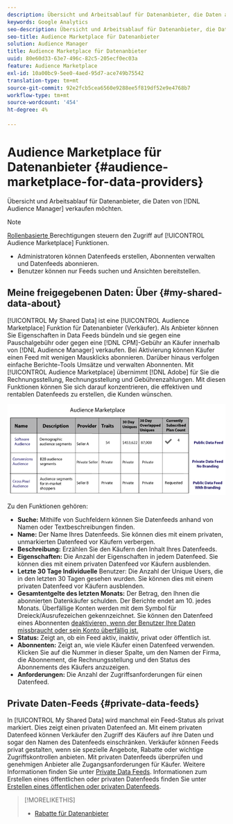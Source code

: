 ```yaml
---
description: Übersicht und Arbeitsablauf für Datenanbieter, die Daten aus Audience Manager verkaufen möchten.
keywords: Google Analytics
seo-description: Übersicht und Arbeitsablauf für Datenanbieter, die Daten aus Audience Manager verkaufen möchten.
seo-title: Audience Marketplace für Datenanbieter
solution: Audience Manager
title: Audience Marketplace für Datenanbieter
uuid: 80e60d33-63e7-496c-82c5-205ecf0ec03a
feature: Audience Marketplace
exl-id: 10a00bc9-5ee0-4aed-95d7-ace749b75542
translation-type: tm+mt
source-git-commit: 92e2fcb5cea6560e9288ee5f819df52e9e4768b7
workflow-type: tm+mt
source-wordcount: '454'
ht-degree: 4%

---
```


# Audience Marketplace für Datenanbieter {#audience-marketplace-for-data-providers}

Übersicht und Arbeitsablauf für Datenanbieter, die Daten von [!DNL Audience Manager] verkaufen möchten.

<!-- c_marketplace_provider.xml -->

>[!NOTE]
>
>[Rollenbasierte ](../../../reporting/reports-dashboard.md) Berechtigungen steuern den Zugriff auf  [!UICONTROL Audience Marketplace] Funktionen.
>
>* Administratoren können Datenfeeds erstellen, Abonnenten verwalten und Datenfeeds abonnieren.
>* Benutzer können nur Feeds suchen und Ansichten bereitstellen.


## Meine freigegebenen Daten: Über {#my-shared-data-about}

[!UICONTROL My Shared Data] ist eine  [!UICONTROL Audience Marketplace] Funktion für Datenanbieter (Verkäufer). Als Anbieter können Sie Eigenschaften in Data Feeds bündeln und sie gegen eine Pauschalgebühr oder gegen eine [!DNL CPM]-Gebühr an Käufer innerhalb von [!DNL Audience Manager] verkaufen. Bei Aktivierung können Käufer einen Feed mit wenigen Mausklicks abonnieren. Darüber hinaus verfolgen einfache Berichte-Tools Umsätze und verwalten Abonnenten. Mit [!UICONTROL Audience Marketplace] übernimmt [!DNL Adobe] für Sie die Rechnungsstellung, Rechnungsstellung und Gebührenzahlungen. Mit diesen Funktionen können Sie sich darauf konzentrieren, die effektiven und rentablen Datenfeeds zu erstellen, die Kunden wünschen.

![](assets/seller_marketplace.png)

<!-- c_myshared_data.xml -->

Zu den Funktionen gehören:

* **Suche:** Mithilfe von Suchfeldern können Sie Datenfeeds anhand von Namen oder Textbeschreibungen finden.
* **Name:** Der Name Ihres Datenfeeds. Sie können dies mit einem privaten, unmarkierten Datenfeed vor Käufern verbergen.
* **Beschreibung:** Erzählen Sie den Käufern den Inhalt Ihres Datenfeeds.
* **Eigenschaften:** Die Anzahl der Eigenschaften in jedem Datenfeed. Sie können dies mit einem privaten Datenfeed vor Käufern ausblenden.
* **Letzte 30 Tage Individuelle** Benutzer: Die Anzahl der Unique Users, die in den letzten 30 Tagen gesehen wurden. Sie können dies mit einem privaten Datenfeed vor Käufern ausblenden.
* **Gesamtentgelte des letzten Monats:** Der Betrag, den Ihnen die abonnierten Datenkäufer schulden. Der Berichte endet am 10. jedes Monats. Überfällige Konten werden mit dem Symbol für Dreieck/Ausrufezeichen gekennzeichnet. Sie können den Datenfeed eines Abonnenten [deaktivieren, wenn der Benutzer Ihre Daten missbraucht oder sein Konto überfällig ist.](../../../features/audience-marketplace/marketplace-data-providers/marketplace-create-manage-feeds.md#deactivate-data-feed)
* **Status:**  Zeigt an, ob ein Feed aktiv, inaktiv, privat oder öffentlich ist.
* **Abonnenten:** Zeigt an, wie viele Käufer einen Datenfeed verwenden. Klicken Sie auf die Nummer in dieser Spalte, um den Namen der Firma, die Abonnement, die Rechnungsstellung und den Status des Abonnements des Käufers anzuzeigen.
* **Anforderungen:** Die Anzahl der Zugriffsanforderungen für einen Datenfeed.

## Private Daten-Feeds {#private-data-feeds}

In [!UICONTROL My Shared Data] wird manchmal ein Feed-Status als privat markiert. Dies zeigt einen privaten Datenfeed an. Mit einem privaten Datenfeed können Verkäufer den Zugriff des Käufers auf ihre Daten und sogar den Namen des Datenfeeds einschränken. Verkäufer können Feeds privat gestalten, wenn sie spezielle Angebote, Rabatte oder wichtige Zugriffskontrollen anbieten. Mit privaten Datenfeeds überprüfen und genehmigen Anbieter alle Zugangsanforderungen für Käufer. Weitere Informationen finden Sie unter [Private Data Feeds](../../../features/audience-marketplace/marketplace-private-feeds.md). Informationen zum Erstellen eines öffentlichen oder privaten Datenfeeds finden Sie unter [Erstellen eines öffentlichen oder privaten Datenfeeds](../../../features/audience-marketplace/marketplace-data-providers/marketplace-create-manage-feeds.md#create-public-private-data-feed).

>[!MORELIKETHIS]
>
>* [Rabatte für Datenanbieter](../../../features/audience-marketplace/marketplace-data-providers/marketplace-create-manage-feeds.md#discounts)

